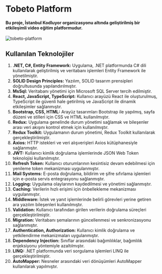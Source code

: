 # **Tobeto Platform**  

#### Bu proje, İstanbul Kodluyor organizasyonu altında geliştirilmiş bir etkileşimli video eğitim platformudur.  

![tobeto-platform](https://github.com/user-attachments/assets/70ac121b-d80f-4979-bf95-2f2207550123)  

## **Kullanılan Teknolojiler**  

1. **.NET, C#, Entity Framework:** Uygulama, .NET platformunda C# dili kullanılarak geliştirilmiş ve veritabanı işlemleri Entity Framework ile yönetilmiştir.  
2. **SOLID Design Principles:** Yazılım, SOLID tasarım prensipleri doğrultusunda yapılandırılmıştır.  
3. **MsSql:** Veritabanı yönetimi için Microsoft SQL Server tercih edilmiştir.  
4. **React, JavaScript, TypeScript:** Kullanıcı arayüzü React ile oluşturulmuş, TypeScript ile güvenli hale getirilmiş ve JavaScript ile dinamik etkileşimler sağlanmıştır.  
5. **Bootstrap, CSS, HTML:** Arayüz tasarımları Bootstrap ile yapılmış, sayfa düzeni ve stilleri için CSS ve HTML kullanılmıştır.
6. **Redux:** Uygulama genelinde durum yönetimi sağlamak ve bileşenler arası veri akışını kontrol etmek için kullanılmıştır.    
7. **Redux Toolkit:** Uygulamanın durum yönetimi, Redux Toolkit kullanılarak gerçekleştirilmiştir.
8. **Axios:** HTTP istekleri ve veri alışverişleri Axios kütüphanesiyle sağlanmıştır.  
10. **JWT:** Kullanıcı kimlik doğrulama işlemlerinde JSON Web Token teknolojisi kullanılmıştır.
11. **Refresh Token:** Kullanıcı oturumlarının kesintisiz devam edebilmesi için yenileme token mekanizması uygulanmıştır.  
12. **Mail Systems:** E-posta doğrulama, bildirim ve şifre sıfırlama işlemleri için e-posta servis entegrasyonu sağlanmıştır.  
13. **Logging:** Uygulama olaylarının kaydedilmesi ve yönetimi sağlanmıştır.
14. **Caching:** Verilerin hızlı erişimi için önbellekleme mekanizması uygulanmıştır.    
15. **Middleware:** İstek ve yanıt işlemlerinde belirli görevleri yerine getiren ara yazılım bileşenleri kullanılmıştır.  
16. **Validation:** Kullanıcı tarafından girilen verilerin doğrulama süreçleri gerçekleştirilmiştir.  
17. **Migration:** Veritabanı şemalarının güncellenmesi ve senkronizasyonu sağlanmıştır.  
18. **Authentication, Authorization:** Kullanıcı kimlik doğrulama ve yetkilendirme mekanizmaları uygulanmıştır.  
19. **Dependency Injection:** Sınıflar arasındaki bağımlılıklar, bağımlılık enjeksiyonu yöntemiyle azaltılmıştır.  
20. **LINQ:** .NET platformunda veri sorgulama işlemleri LINQ ile gerçekleştirilmiştir.  
21. **AutoMapper:** Nesneler arasındaki veri dönüşümleri AutoMapper kullanılarak yapılmıştır.  
